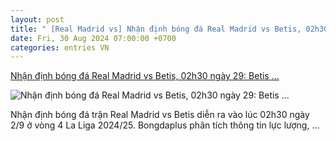 ```yaml
---
layout: post
title: " [Real Madrid vs] Nhận định bóng đá Real Madrid vs Betis, 02h30 ngày 29: Betis ..."
date: Fri, 30 Aug 2024 07:00:00 +0700
categories: entries VN
---
```

[Nhận định bóng đá Real Madrid vs Betis, 02h30 ngày 29: Betis ...](https://bongdaplus.vn/la-liga/nhan-dinh-bong-da-real-madrid-vs-betis-02h30-ngay-2-9-betis-thang-keo-real-thang-tran-4420882408.html)

![Nhận định bóng đá Real Madrid vs Betis, 02h30 ngày 29: Betis ...](https://cdn.bongdaplus.vn/Assets/Media/2024/08/30/96/Real-vs-Betis-nhan-dinh-480.jpg)

Nhận định bóng đá trận Real Madrid vs Betis diễn ra vào lúc 02h30 ngày 2/9 ở vòng 4 La Liga 2024/25. Bongdaplus phân tích thông tin lực lượng, ...

